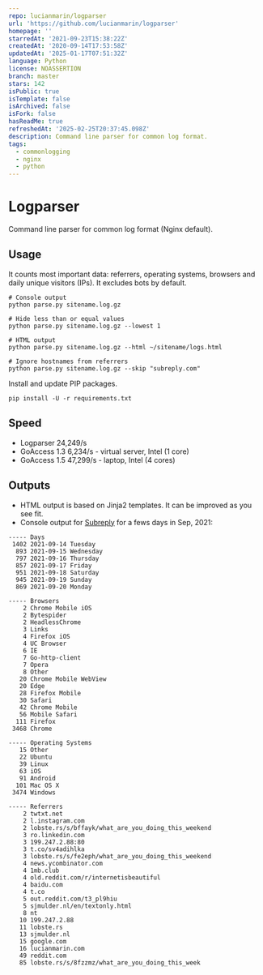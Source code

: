 ```yaml
---
repo: lucianmarin/logparser
url: 'https://github.com/lucianmarin/logparser'
homepage: ''
starredAt: '2021-09-23T15:38:22Z'
createdAt: '2020-09-14T17:53:58Z'
updatedAt: '2025-01-17T07:51:32Z'
language: Python
license: NOASSERTION
branch: master
stars: 142
isPublic: true
isTemplate: false
isArchived: false
isFork: false
hasReadMe: true
refreshedAt: '2025-02-25T20:37:45.098Z'
description: Command line parser for common log format.
tags:
  - commonlogging
  - nginx
  - python
---
```


# Logparser

Command line parser for common log format (Nginx default).

## Usage

It counts most important data: referrers, operating systems, browsers and daily unique visitors (IPs). It excludes bots by default.

```shell
# Console output
python parse.py sitename.log.gz

# Hide less than or equal values
python parse.py sitename.log.gz --lowest 1

# HTML output
python parse.py sitename.log.gz --html ~/sitename/logs.html

# Ignore hostnames from referrers
python parse.py sitename.log.gz --skip "subreply.com"
```

Install and update PIP packages.

```shell
pip install -U -r requirements.txt
```

## Speed

- Logparser 24,249/s
- GoAccess 1.3 6,234/s - virtual server, Intel (1 core)
- GoAccess 1.5 47,299/s - laptop, Intel (4 cores)

## Outputs

- HTML output is based on Jinja2 templates. It can be improved as you see fit.
- Console output for [Subreply](https://subreply.com/) for a fews days in Sep, 2021:

```shell
----- Days
 1402 2021-09-14 Tuesday
  893 2021-09-15 Wednesday
  797 2021-09-16 Thursday
  857 2021-09-17 Friday
  951 2021-09-18 Saturday
  945 2021-09-19 Sunday
  869 2021-09-20 Monday

----- Browsers
    2 Chrome Mobile iOS
    2 Bytespider
    2 HeadlessChrome
    3 Links
    4 Firefox iOS
    4 UC Browser
    6 IE
    7 Go-http-client
    7 Opera
    8 Other
   20 Chrome Mobile WebView
   20 Edge
   28 Firefox Mobile
   30 Safari
   42 Chrome Mobile
   56 Mobile Safari
  111 Firefox
 3468 Chrome

----- Operating Systems
   15 Other
   22 Ubuntu
   39 Linux
   63 iOS
   91 Android
  101 Mac OS X
 3474 Windows

----- Referrers
    2 twtxt.net
    2 l.instagram.com
    2 lobste.rs/s/bffayk/what_are_you_doing_this_weekend
    3 ro.linkedin.com
    3 199.247.2.88:80
    3 t.co/sv4adihlka
    3 lobste.rs/s/fe2eph/what_are_you_doing_this_weekend
    4 news.ycombinator.com
    4 1mb.club
    4 old.reddit.com/r/internetisbeautiful
    4 baidu.com
    4 t.co
    5 out.reddit.com/t3_pl9hiu
    5 sjmulder.nl/en/textonly.html
    8 nt
   10 199.247.2.88
   11 lobste.rs
   13 sjmulder.nl
   15 google.com
   16 lucianmarin.com
   49 reddit.com
   85 lobste.rs/s/8fzzmz/what_are_you_doing_this_week
```
